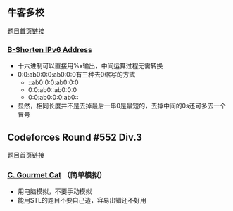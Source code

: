 ## 牛客多校
[题目首页链接](https://ac.nowcoder.com/acm/contest/886?&headNav=www#question)

### [B-Shorten IPv6 Address](https://ac.nowcoder.com/acm/contest/886/B)
* 十六进制可以直接用%x输出，中间运算过程无需转换
* 0:0:ab0:0:0:ab0:0:0有三种去0缩写的方式
  * ::ab0:0:0:ab0:0:0
  * 0:0:ab0::ab0:0:0
  * 0:0:ab0:0:0:ab0::
* 显然，相同长度并不是去掉最后一串0是最短的，去掉中间的0s还可多去一个冒号

## Codeforces Round #552 Div.3
[题目首页链接](https://codeforc.es/contest/1154)

### [C. Gourmet Cat](https://codeforc.es/contest/1154/problem/C) （简单模拟）
* 用电脑模拟，不要手动模拟
* 能用STL的题目不要自己造，容易出错还不好用